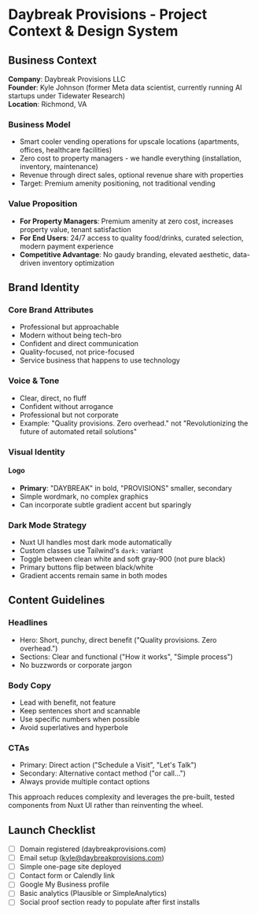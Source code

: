 # Daybreak Provisions - Project Context & Design System

## Business Context

**Company**: Daybreak Provisions LLC  
**Founder**: Kyle Johnson (former Meta data scientist, currently running AI startups under Tidewater Research)  
**Location**: Richmond, VA

### Business Model
- Smart cooler vending operations for upscale locations (apartments, offices, healthcare facilities)
- Zero cost to property managers - we handle everything (installation, inventory, maintenance)
- Revenue through direct sales, optional revenue share with properties
- Target: Premium amenity positioning, not traditional vending

### Value Proposition
- **For Property Managers**: Premium amenity at zero cost, increases property value, tenant satisfaction
- **For End Users**: 24/7 access to quality food/drinks, curated selection, modern payment experience
- **Competitive Advantage**: No gaudy branding, elevated aesthetic, data-driven inventory optimization

## Brand Identity

### Core Brand Attributes
- Professional but approachable
- Modern without being tech-bro
- Confident and direct communication
- Quality-focused, not price-focused
- Service business that happens to use technology

### Voice & Tone
- Clear, direct, no fluff
- Confident without arrogance  
- Professional but not corporate
- Example: "Quality provisions. Zero overhead." not "Revolutionizing the future of automated retail solutions"

### Visual Identity

#### Logo
- **Primary**: "DAYBREAK" in bold, "PROVISIONS" smaller, secondary
- Simple wordmark, no complex graphics
- Can incorporate subtle gradient accent but sparingly

### Dark Mode Strategy
- Nuxt UI handles most dark mode automatically
- Custom classes use Tailwind's `dark:` variant
- Toggle between clean white and soft gray-900 (not pure black)
- Primary buttons flip between black/white
- Gradient accents remain same in both modes

## Content Guidelines

### Headlines
- Hero: Short, punchy, direct benefit ("Quality provisions. Zero overhead.")
- Sections: Clear and functional ("How it works", "Simple process")
- No buzzwords or corporate jargon

### Body Copy
- Lead with benefit, not feature
- Keep sentences short and scannable
- Use specific numbers when possible
- Avoid superlatives and hyperbole

### CTAs
- Primary: Direct action ("Schedule a Visit", "Let's Talk")
- Secondary: Alternative contact method ("or call...")
- Always provide multiple contact options


This approach reduces complexity and leverages the pre-built, tested components from Nuxt UI rather than reinventing the wheel.

## Launch Checklist
- [ ] Domain registered (daybreakprovisions.com)
- [ ] Email setup (kyle@daybreakprovisions.com)
- [ ] Simple one-page site deployed
- [ ] Contact form or Calendly link
- [ ] Google My Business profile
- [ ] Basic analytics (Plausible or SimpleAnalytics)
- [ ] Social proof section ready to populate after first installs